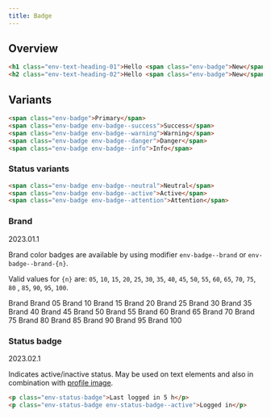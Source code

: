 ```yaml
---
title: Badge
---
```


## Overview

```html
<h1 class="env-text-heading-01">Hello <span class="env-badge">New</span></h1>
<h2 class="env-text-heading-02">Hello <span class="env-badge">New</span></h2>
```

## Variants

```html
<span class="env-badge">Primary</span>
<span class="env-badge env-badge--success">Success</span>
<span class="env-badge env-badge--warning">Warning</span>
<span class="env-badge env-badge--danger">Danger</span>
<span class="env-badge env-badge--info">Info</span>
```

### Status variants <span id="status-variant" class="offset-anchor"></span>

```html
<span class="env-badge env-badge--neutral">Neutral</span>
<span class="env-badge env-badge--active">Active</span>
<span class="env-badge env-badge--attention">Attention</span>
```

### Brand

<span class="env-badge env-badge--info">2023.01.1</span>

Brand color badges are available by using modifier `env-badge--brand` or `env-badge--brand-{n}`.

Valid values for `{n}` are: `05`, `10`, `15`, `20`, `25`, `30`, `35`, `40`, `45`, `50`, `55`, `60`, `65`, `70`, `75`, `80`
, `85`, `90`, `95`, `100`.

<div class="example-badges">
   <div class="env-m-bottom--small">
      <span class="env-badge env-badge--brand">Brand</span>
      <span class="env-badge env-badge--brand-05">Brand 05</span>
      <span class="env-badge env-badge--brand-10">Brand 10</span>
      <span class="env-badge env-badge--brand-15">Brand 15</span>
      <span class="env-badge env-badge--brand-20">Brand 20</span>
      <span class="env-badge env-badge--brand-25">Brand 25</span>
      <span class="env-badge env-badge--brand-30">Brand 30</span>
      <span class="env-badge env-badge--brand-35">Brand 35</span>
      <span class="env-badge env-badge--brand-40">Brand 40</span>
      <span class="env-badge env-badge--brand-45">Brand 45</span>
      <span class="env-badge env-badge--brand-50">Brand 50</span>
      <span class="env-badge env-badge--brand-55">Brand 55</span>
      <span class="env-badge env-badge--brand-60">Brand 60</span>
      <span class="env-badge env-badge--brand-65">Brand 65</span>
      <span class="env-badge env-badge--brand-70">Brand 70</span>
      <span class="env-badge env-badge--brand-75">Brand 75</span>
      <span class="env-badge env-badge--brand-80">Brand 80</span>
      <span class="env-badge env-badge--brand-85">Brand 85</span>
      <span class="env-badge env-badge--brand-90">Brand 90</span>
      <span class="env-badge env-badge--brand-95">Brand 95</span>
      <span class="env-badge env-badge--brand-100">Brand 100</span>
   </div>
</div>

### Status badge <span id="status-badge" class="offset-anchor"></span>

<span class="env-badge env-badge--info">2023.02.1</span>

Indicates active/inactive status. May be used on text elements and also in combination with [profile image](/components/profile-image/#status-badge).

```html
<p class="env-status-badge">Last logged in 5 h</p>
<p class="env-status-badge env-status-badge--active">Logged in</p>
```
